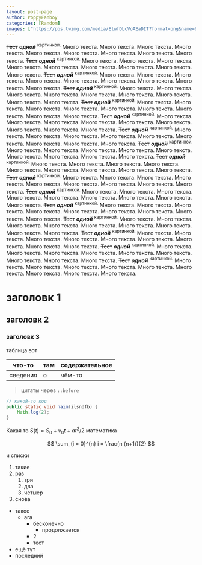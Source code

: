 ```yaml
---
layout: post-page
author: PoppyFanboy
categories: [Random]
images: ["https://pbs.twimg.com/media/ElwfDLcVoAEaDIT?format=png&name=900x900"]
---
```


~~Тест~~ ***одной*** <sup>картинкой.</sup> Много текста. Много текста. Много текста. Много текста. Много текста. Много текста. Много текста. Много текста. Много текста. ~~Тест~~ ***одной*** <sup>картинкой.</sup> Много текста. Много текста. Много текста. Много текста. Много текста. Много текста. Много текста. Много текста. Много текста. ~~Тест~~ ***одной*** <sup>картинкой.</sup> Много текста. Много текста. Много текста. Много текста. Много текста. Много текста. Много текста. Много текста. Много текста. ~~Тест~~ ***одной*** <sup>картинкой.</sup> Много текста. Много текста. Много текста. Много текста. Много текста. Много текста. Много текста. Много текста. Много текста. ~~Тест~~ ***одной*** <sup>картинкой.</sup> Много текста. Много текста. Много текста. Много текста. Много текста. Много текста. Много текста. Много текста. Много текста. ~~Тест~~ ***одной*** <sup>картинкой.</sup> Много текста. Много текста. Много текста. Много текста. Много текста. Много текста. Много текста. Много текста. Много текста. ~~Тест~~ ***одной*** <sup>картинкой.</sup> Много текста. Много текста. Много текста. Много текста. Много текста. Много текста. Много текста. Много текста. Много текста. ~~Тест~~ ***одной*** <sup>картинкой.</sup> Много текста. Много текста. Много текста. Много текста. Много текста. Много текста. Много текста. Много текста. Много текста. ~~Тест~~ ***одной*** <sup>картинкой.</sup> Много текста. Много текста. Много текста. Много текста. Много текста. Много текста. Много текста. Много текста. Много текста. ~~Тест~~ ***одной*** <sup>картинкой.</sup> Много текста. Много текста. Много текста. Много текста. Много текста. Много текста. Много текста. Много текста. Много текста. ~~Тест~~ ***одной*** <sup>картинкой.</sup> Много текста. Много текста. Много текста. Много текста. Много текста. Много текста. Много текста. Много текста. Много текста. ~~Тест~~ ***одной*** <sup>картинкой.</sup> Много текста. Много текста. Много текста. Много текста. Много текста. Много текста. Много текста. Много текста. Много текста. ~~Тест~~ ***одной*** <sup>картинкой.</sup> Много текста. Много текста. Много текста. Много текста. Много текста. Много текста. Много текста. Много текста. Много текста. ~~Тест~~ ***одной*** <sup>картинкой.</sup> Много текста. Много текста. Много текста. Много текста. Много текста. Много текста. Много текста. Много текста. Много текста. ~~Тест~~ ***одной*** <sup>картинкой.</sup> Много текста. Много текста. Много текста. Много текста. Много текста. Много текста. Много текста. Много текста. Много текста. ~~Тест~~ ***одной*** <sup>картинкой.</sup> Много текста. Много текста. Много текста. Много текста. Много текста. Много текста. Много текста. Много текста. Много текста. 

# заголовк 1
## заголовк 2
### заголовк 3

таблица вот

| что-то | там | содержательное |
| ------ | --- | -------------- |
| сведения | о | чём-то |

> цитаты через `::before`

```java
// какой-то код
public static void naim(ilsndfb) {
    Math.log(2);
}
```

Какая то $S(t) = S_0 + v_0 t + at^2 / 2$ математика

$$
\sum_{i = 0}^{n} i = \frac{n (n+1)}{2}
$$

и списки

1. такие
2. раз
    1. три
    2. два
    3. четыер
3. снова

- такое
  - ага
    - бесконечно
      - продолжается
    - 2
    - тест
- ещё тут
- последний